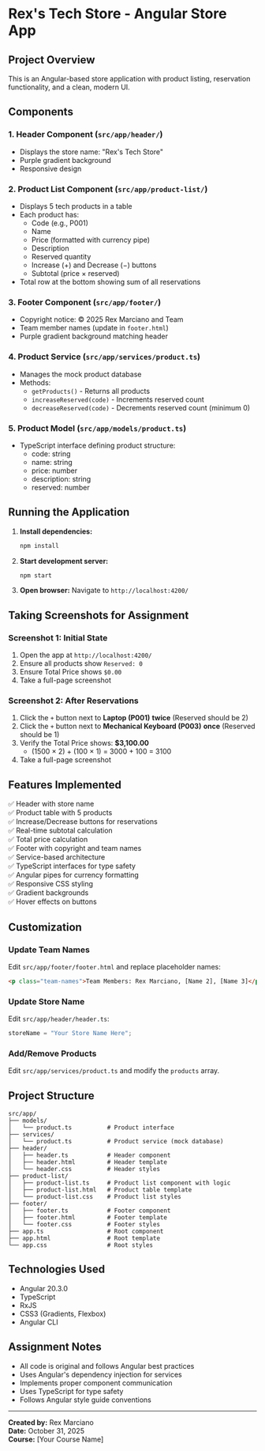 # Rex's Tech Store - Angular Store App

## Project Overview
This is an Angular-based store application with product listing, reservation functionality, and a clean, modern UI.

## Components

### 1. Header Component (`src/app/header/`)
- Displays the store name: "Rex's Tech Store"
- Purple gradient background
- Responsive design

### 2. Product List Component (`src/app/product-list/`)
- Displays 5 tech products in a table
- Each product has:
  - Code (e.g., P001)
  - Name
  - Price (formatted with currency pipe)
  - Description
  - Reserved quantity
  - Increase (+) and Decrease (−) buttons
  - Subtotal (price × reserved)
- Total row at the bottom showing sum of all reservations

### 3. Footer Component (`src/app/footer/`)
- Copyright notice: © 2025 Rex Marciano and Team
- Team member names (update in `footer.html`)
- Purple gradient background matching header

### 4. Product Service (`src/app/services/product.ts`)
- Manages the mock product database
- Methods:
  - `getProducts()` - Returns all products
  - `increaseReserved(code)` - Increments reserved count
  - `decreaseReserved(code)` - Decrements reserved count (minimum 0)

### 5. Product Model (`src/app/models/product.ts`)
- TypeScript interface defining product structure:
  - code: string
  - name: string
  - price: number
  - description: string
  - reserved: number

## Running the Application

1. **Install dependencies:**
   ```bash
   npm install
   ```

2. **Start development server:**
   ```bash
   npm start
   ```

3. **Open browser:**
   Navigate to `http://localhost:4200/`

## Taking Screenshots for Assignment

### Screenshot 1: Initial State
1. Open the app at `http://localhost:4200/`
2. Ensure all products show `Reserved: 0`
3. Ensure Total Price shows `$0.00`
4. Take a full-page screenshot

### Screenshot 2: After Reservations
1. Click the `+` button next to **Laptop (P001)** **twice** (Reserved should be 2)
2. Click the `+` button next to **Mechanical Keyboard (P003)** **once** (Reserved should be 1)
3. Verify the Total Price shows: **$3,100.00**
   - (1500 × 2) + (100 × 1) = 3000 + 100 = 3100
4. Take a full-page screenshot

## Features Implemented

✅ Header with store name  
✅ Product table with 5 products  
✅ Increase/Decrease buttons for reservations  
✅ Real-time subtotal calculation  
✅ Total price calculation  
✅ Footer with copyright and team names  
✅ Service-based architecture  
✅ TypeScript interfaces for type safety  
✅ Angular pipes for currency formatting  
✅ Responsive CSS styling  
✅ Gradient backgrounds  
✅ Hover effects on buttons  

## Customization

### Update Team Names
Edit `src/app/footer/footer.html` and replace placeholder names:
```html
<p class="team-names">Team Members: Rex Marciano, [Name 2], [Name 3]</p>
```

### Update Store Name
Edit `src/app/header/header.ts`:
```typescript
storeName = "Your Store Name Here";
```

### Add/Remove Products
Edit `src/app/services/product.ts` and modify the `products` array.

## Project Structure
```
src/app/
├── models/
│   └── product.ts          # Product interface
├── services/
│   └── product.ts          # Product service (mock database)
├── header/
│   ├── header.ts           # Header component
│   ├── header.html         # Header template
│   └── header.css          # Header styles
├── product-list/
│   ├── product-list.ts     # Product list component with logic
│   ├── product-list.html   # Product table template
│   └── product-list.css    # Product list styles
├── footer/
│   ├── footer.ts           # Footer component
│   ├── footer.html         # Footer template
│   └── footer.css          # Footer styles
├── app.ts                  # Root component
├── app.html                # Root template
└── app.css                 # Root styles
```

## Technologies Used
- Angular 20.3.0
- TypeScript
- RxJS
- CSS3 (Gradients, Flexbox)
- Angular CLI

## Assignment Notes
- All code is original and follows Angular best practices
- Uses Angular's dependency injection for services
- Implements proper component communication
- Uses TypeScript for type safety
- Follows Angular style guide conventions

---

**Created by:** Rex Marciano  
**Date:** October 31, 2025  
**Course:** [Your Course Name]

